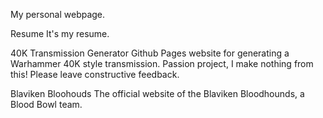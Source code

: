 My personal webpage.

Resume
It's my resume.

40K Transmission Generator
Github Pages website for generating a Warhammer 40K style transmission.
Passion project, I make nothing from this!
Please leave constructive feedback.

Blaviken Bloohouds
The official website of the Blaviken Bloodhounds, a Blood Bowl team.
